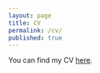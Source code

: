 ```yaml
---
layout: page
title: CV
permalink: /cv/
published: true
--- 
```


You can find my CV [here](about.md). 

